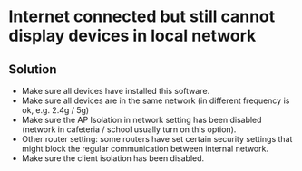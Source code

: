 # Internet connected but still cannot display devices in local network
## Solution 
- Make sure all devices have installed this software.
- Make sure all devices are in the same network (in different frequency is ok, e.g. 2.4g / 5g)
- Make sure the AP Isolation in network setting has been disabled (network in cafeteria / school usually turn on this option).
- Other router setting: some routers have set certain security settings that might block the regular communication between internal network.
- Make sure the client isolation has been disabled.  
